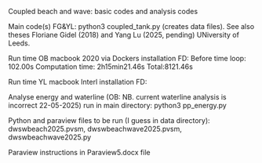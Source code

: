 Coupled beach and wave: basic codes and analysis codes

Main code(s) FG&YL: python3 coupled_tank.py (creates data files).
See also theses Floriane Gidel (2018) and Yang Lu (2025, pending) UNiversity of Leeds.

Run time OB macbook 2020 via Dockers installation FD: Before time loop: 102.00s Computation time: 2h15min21.46s Total:8121.46s

Run time YL macbook Interl installation FD: 

Analyse energy and waterline (OB: NB. current waterline analysis is incorrect 22-05-2025) run in main directory: python3 pp_energy.py

Python and paraview files to be run (I guess in data directory): dwswbeach2025.pvsm, dwswbeachwave2025.pvsm, dwswbeachwave2025.py

Paraview instructions in Paraview5.docx file

